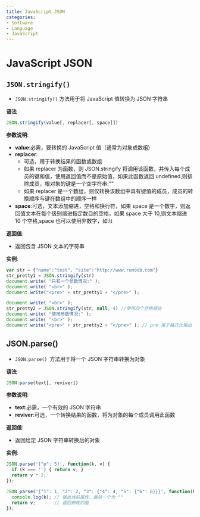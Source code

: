 ```yaml
---
title: JavaScript JSON
categories:
- Software
- Language
- JavaScript
---
```

# JavaScript JSON

## `JSON.stringify()`

- `JSON.stringify()` 方法用于将 JavaScript 值转换为 JSON 字符串

**语法**

```js
JSON.stringify(value[, replacer[, space]])
```

**参数说明**:

- **value**:必需，要转换的 JavaScript 值（通常为对象或数组)
- **replacer**:
    - 可选，用于转换结果的函数或数组
    - 如果 replacer 为函数，则 JSON.stringify 将调用该函数，并传入每个成员的键和值，使用返回值而不是原始值，如果此函数返回 undefined,则排除成员，根对象的键是一个空字符串:""
    - 如果 replacer 是一个数组，则仅转换该数组中具有键值的成员，成员的转换顺序与键在数组中的顺序一样
- **space**:可选，文本添加缩进，空格和换行符，如果 space 是一个数字，则返回值文本在每个级别缩进指定数目的空格，如果 space 大于 10,则文本缩进 10 个空格,space 也可以使用非数字，如:\t

**返回值**:

- 返回包含 JSON 文本的字符串

**实例**:

```js
var str = {"name":"test", "site":"http://www.runoob.com"}
str_pretty1 = JSON.stringify(str)
document.write( "只有一个参数情况:" );
document.write( "<br>" );
document.write("<pre>" + str_pretty1 + "</pre>" );

document.write( "<br>" );
str_pretty2 = JSON.stringify(str, null, 4) //使用四个空格缩进
document.write( "使用参数情况:" );
document.write( "<br>" );
document.write("<pre>" + str_pretty2 + "</pre>" ); // pre 用于格式化输出
```

## JSON.parse()

- `JSON.parse() `方法用于将一个 JSON 字符串转换为对象

**语法**

```js
JSON.parse(text[, reviver])
```

**参数说明**:

- **text**:必需，一个有效的 JSON 字符串
- **reviver**:可选，一个转换结果的函数，将为对象的每个成员调用此函数

**返回值**:

- 返回给定 JSON 字符串转换后的对象

**实例**:

```js
JSON.parse('{"p": 5}', function(k, v) {
  if (k === '') { return v; }
  return v * 2;
});

JSON.parse('{"1": 1, "2": 2, "3": {"4": 4, "5": {"6": 6}}}', function(k, v) {
  console.log(k); // 输出当前属性，最后一个为 ""
  return v;       // 返回修改的值
});
```

